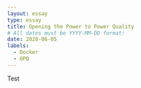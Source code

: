 ```yaml
---
layout: essay
type: essay
title: Opening the Power to Power Quality
# All dates must be YYYY-MM-DD format!
date: 2020-06-05
labels:
  - Docker
  - OPQ
---
```


Test
